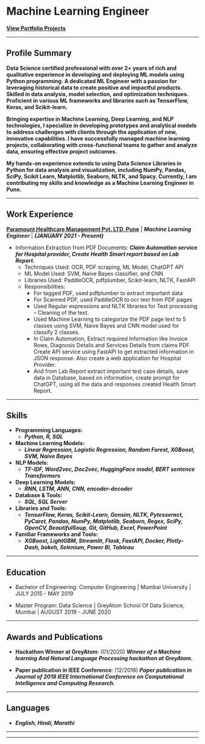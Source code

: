 # **Machine Learning Engineer**

[**View Portfolio Projects**](https://anajikadam.github.io/portfolio/)

* **
## **Profile Summary**
**Data Science certified professional with over 2+ years of rich and qualitative experience in developing and deploying ML models using Python programming. A dedicated ML Engineer with a passion for leveraging historical data to create positive and impactful products. Skilled in data analysis, model selection, and optimization techniques. Proficient in various ML frameworks and libraries such as TensorFlow, Keras, and Scikit-learn.**

**Bringing expertise in Machine Learning, Deep Learning, and NLP technologies, I specialize in developing prototypes and analytical models to address challenges with clients through the application of new, innovative capabilities. I have successfully managed machine learning projects, collaborating with cross-functional teams to gather and analyze data, ensuring effective project outcomes.**

**My hands-on experience extends to using Data Science Libraries in Python for data analysis and visualization, including NumPy, Pandas, SciPy, Scikit Learn, Matplotlib, Seaborn, NLTK, and Spacy. Currently, I am contributing my skills and knowledge as a Machine Learning Engineer in Pune.**

* **

## **Work Experience**
[**Paramount Healthcare Management Pvt. LTD, Pune**](https://www.linkedin.com/company/paramount-healthcare-management-pvt.ltd/) | ***Machine Learning Engineer*** | ***(JANUARY 2021 - Present)***
- Information Extraction from PDF Documents:
  ***Claim Automation service for Hospital provider, Create Health Smart report based on Lab Report.***
  - Techniques Used: OCR, PDF scraping, ML Model, ChatGPT API
  - ML Model Used: SVM, Naive Bayes classifier, and CNN
  - Libraries Used: PaddleOCR, pdfplumber, Scikit-learn, NLTK, FastAPI
  - Responsibilities:
    - For tagged PDF, used pdfplumber to extract important data
    - For Scanned PDF, used PaddleOCR to ocr text from PDF pages
    - Used Regular expressions and NLTK libraries for Text processing – Cleaning of the text.
    - Used Machine Learning to categorize the PDF page text to 5 classes using SVM, Naive Bayes and CNN model used for classify 2 classes.
    - In Claim Automation, Extract required Information like Invoice Rows, Diagnosis Details and Services Details from claims PDF. Create API service using FastAPI to get extracted information in JSON response. Also create a web application for Hospital Provider.
    - And from Lab Report extract important test case details, save data in Database, based on information, create prompt for ChatGPT, using all the data and responses created Health Smart Report.

* **

## **Skills**
- **Programming Languages:**
    - ***Python, R, SQL***
- **Machine Learning Models:**
    - ***Linear Regression, Logistic Regression, Random Forest, XGBoost, SVM, Naive Bayes***
- **NLP Models:**
    - ***TF-IDF, Word2vec, Doc2vec, HuggingFace model, BERT  sentence Transformers***
- **Deep Learning Models:**
    - ***RNN, LSTM, ANN, CNN, encoder-decoder***
- **Database & Tools:**
    - ***SQL, SQL Server***
- **Libraries and Tools:**
    - ***TensorFlow, Keras, Scikit-Learn, Gensim, NLTK, Pytesseract, PyCaret, Pandas, NumPy, Matplotlib, Seaborn, Regex, SciPy, OpenCV, BeautifulSoup, Git, GitHub, Excel, PowerPoint***
- **Familiar Frameworks and Tools:**
    - ***XGBoost, LightGBM, Streamlit, Flask, FastAPI, Docker, Plotly-Dash, bokeh, Selenium, Power BI, Tableau***


* **

## **Education**
- Bachelor of Engineering: Computer Engineering | Mumbai University | JULY 2015 - MAY 2019

- Master Program: Data Science | GreyAtom School Of Data Science, Mumbai | AUGUST 2019 - JUNE 2020 

* **

## **Awards and Publications**
- **Hackathon Winner at GreyAtom**: (01/2020)
  ***Winner of a Machine learning And Natural Language Processing hackathon at GreyAtom.***


- **Paper publication in IEEE Conference**: (12/2018)
  ***Paper publication in Journal of 2018 IEEE International Conference on Computational Intelligence and Computing Research.***

* **

## **Languages**
- ***English, Hindi, Marathi***

* **

* **
